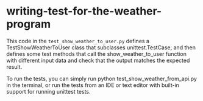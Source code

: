 # writing-test-for-the-weather-program

This code in the `test_show_weather_to_user.py` defines a TestShowWeatherToUser class that subclasses unittest.TestCase, and then defines some test methods that call the show_weather_to_user function with different input data and check that the output matches the expected result.

To run the tests, you can simply run python test_show_weather_from_api.py in the terminal, or run the tests from an IDE or text editor with built-in support for running unittest tests.
